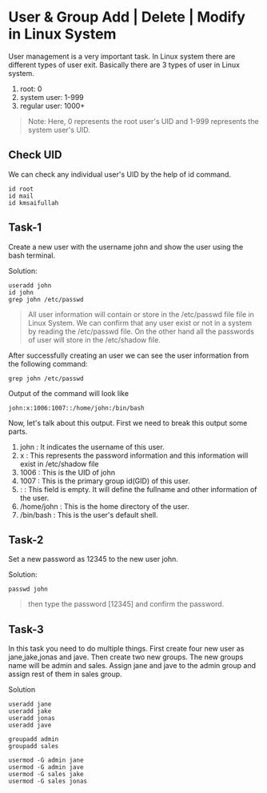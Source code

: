 # User & Group Add | Delete | Modify in Linux System

<p>
    User management is a very important task. In Linux system there are different types of user exit. Basically there are 3 types of user in Linux system. 
</p>

1. root: 0
2. system user: 1-999
3. regular user: 1000+

> Note: Here, 0 represents the root user's UID and 1-999 represents the system user's UID.

## Check UID

<p>
    We can check any individual user's UID by the help of id command.
</p>

```
id root
id mail
id kmsaifullah
```

## Task-1

<p>
    Create a new user with the username john and show the user using the bash terminal.
</p>
 Solution:

```
useradd john
id john
grep john /etc/passwd
```

> All user information will contain or store in the /etc/passwd file file in Linux System. We can confirm that any user exist or not in a system by reading the /etc/passwd file. On the other hand all the passwords of user will store in the /etc/shadow file.

<p>
    After successfully creating an user we can see the user information from the following command:
</p>

`grep john /etc/passwd`

Output of the command will look like

```
john:x:1006:1007::/home/john:/bin/bash
```

Now, let's talk about this output. First we need to break this output some parts.

1. john : It indicates the username of this user.
2. x : This represents the password information and this information will exist in /etc/shadow file
3. 1006 : This is the UID of john
4. 1007 : This is the primary group id(GID) of this user.
5. : : This field is empty. It will define the fullname and other information of the user.
6. /home/john : This is the home directory of the user.
7. /bin/bash : This is the user's default shell.

## Task-2

<p>
    Set a new password as 12345 to the new user john.
</p>

Solution:

```
passwd john
```

> then type the password [12345] and confirm the password.

## Task-3

<p>In this task you need to do multiple things. First create four new user as jane,jake,jonas and jave. Then create two new groups. The new groups name will be admin and sales. Assign jane and jave to the admin group and assign rest of them in sales group.</p>

Solution

```
useradd jane
useradd jake
useradd jonas
useradd jave

groupadd admin
groupadd sales

usermod -G admin jane
usermod -G admin jave
usermod -G sales jake
usermod -G sales jonas
```
